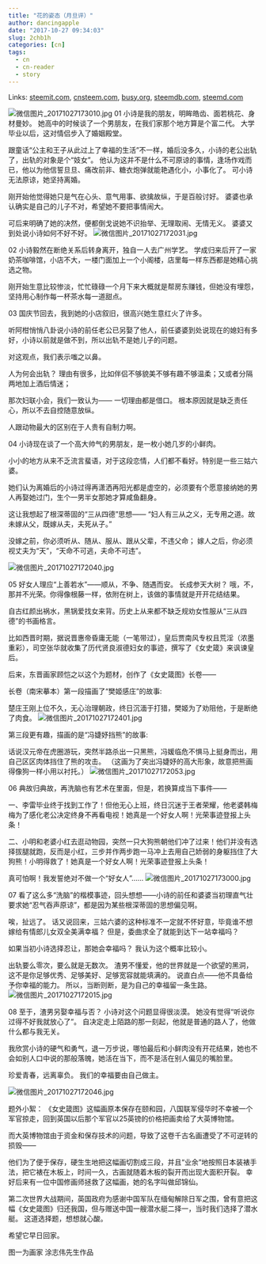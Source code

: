 ```yaml
---
title: "花的姿态（月旦评）"
author: dancingapple
date: "2017-10-27 09:34:03"
slug: 2chb1h
categories: [cn]
tags: 
  - cn
  - cn-reader
  - story
---
```


Links: [steemit.com](https://steemit.com/cn/@dancingapple/2chb1h), [cnsteem.com](https://cnsteem.com/cn/@dancingapple/2chb1h), [busy.org](https://busy.org/cn/@dancingapple/2chb1h), [steemdb.com](https://steemdb.com/cn/@dancingapple/2chb1h), [steemd.com](https://steemd.com/cn/@dancingapple/2chb1h)

![微信图片_20171027173010.jpg](https://steemitimages.com/DQmRU9LGW7uEp8kegfBsRDwvPDZJsFJsiBivAS2mrSg67AL/%E5%BE%AE%E4%BF%A1%E5%9B%BE%E7%89%87_20171027173010.jpg)
01
小诗是我的朋友，明眸皓齿、面若桃花、身材曼妙。
她高中的时候谈了一个男朋友，在我们家那个地方算是个富二代。
大学毕业以后，这对情侣步入了婚姻殿堂。

跟童话“公主和王子从此过上了幸福的生活”不一样，婚后没多久，小诗的老公出轨了，出轨的对象是个“妓女”。
他认为这并不是什么不可原谅的事情，逢场作戏而已，他以为他信誓旦旦、痛改前非、糖衣炮弹就能艳遇化小，小事化了。
可小诗无法原谅，她坚持离婚。

刚开始他觉得她只是气在心头、意气用事、欲擒故纵，于是百般讨好。
婆婆也承认确实是自己的儿子不对，希望她不要把事情闹大。

可后来明确了她的决然，便都倒戈说她不识抬举、无理取闹、无情无义。
婆婆又到处说小诗如何不好不好。
![微信图片_20171027172031.jpg](https://steemitimages.com/DQmP1GpZjRgs1NEhC7RHMtcuNp99NdyNtq4po1ZXh93gHyK/%E5%BE%AE%E4%BF%A1%E5%9B%BE%E7%89%87_20171027172031.jpg)

02
小诗毅然在断绝关系后转身离开，独自一人去广州学艺。
学成归来后开了一家奶茶咖啡馆，小店不大，一楼门面加上一个小阁楼，店里每一样东西都是她精心挑选之物。

刚开始生意比较惨淡，忙忙碌碌一个月下来大概就是帮房东赚钱，但她没有埋怨，坚持用心制作每一杯茶水每一道甜点。

03
国庆节回去，我到她的小店叙旧，很高兴她生意红火了许多。

听阿柑悄悄八卦说小诗的前任老公已另娶了他人，前任婆婆到处说现在的媳妇有多好，小诗以前就是做不到，所以出轨不是她儿子的问题。

对这观点，我们表示嗤之以鼻。

人为何会出轨？
理由有很多，比如伴侣不够貌美不够有趣不够温柔；又或者分隔两地加上酒后情迷；

那次妇联小会，我们一致认为——
一切理由都是借口。
根本原因就是缺乏责任心，所以不去自控随意放纵。

人跟动物最大的区别在于人贵有自制力啊。

04
小诗现在谈了一个高大帅气的男朋友，是一枚小她几岁的小鲜肉。

小小的地方从来不乏流言蜚语，对于这段恋情，人们都不看好。特别是一些三姑六婆。

她们认为离婚后的小诗过得再潇洒再阳光都是虚空的，必须要有个愿意接纳她的男人再娶她过门，生个一男半女那她才算咸鱼翻身。

这让我想起了根深蒂固的“三从四德”思想——
“妇人有三从之义，无专用之道。故未嫁从父，既嫁从夫，夫死从子。”

没嫁之前，你必须听从、随从、服从、跟从父辈，不违父命；
嫁人之后，你必须视丈夫为“天”，“天命不可逃，夫命不可违”。

![微信图片_20171027172040.jpg](https://steemitimages.com/DQmW3HnTzoDAQ2fM6i1jjZ3z2VmS8NyV1fKYcvvL1jm1egQ/%E5%BE%AE%E4%BF%A1%E5%9B%BE%E7%89%87_20171027172040.jpg)

05
好女人理应“上善若水”——顺从，不争、随遇而安。
长成参天大树？
哦，不，那并不光荣。你得像根藤一样，依附在树上，该做的事情就是开开花结结果。

自古红颜出祸水，黑锅爱找女来背。历史上从来都不缺乏规劝女性服从“三从四德”的书画格言。

比如西晋时期，据说晋惠帝昏庸无能（一笔带过），皇后贾南风专权且荒淫（浓墨重彩），司空张华就收集了历代贤良淑德妇女的事迹，撰写了《女史箴》来讽谏皇后。

后来，东晋画家顾恺之以这个为题材，创作了《女史箴图》长卷——

长卷（南宋摹本）第一段描画了“樊姬感庄”的故事:

楚庄王刚上位不久，无心治理朝政，终日沉湎于打猎，樊姬为了劝阻他，于是断绝了肉食。
![微信图片_20171027172401.jpg](https://steemitimages.com/DQmRgFuPWt6XxDRonpSV3kECJkj2kA89fRHEz2VuCycQ61B/%E5%BE%AE%E4%BF%A1%E5%9B%BE%E7%89%87_20171027172401.jpg)

第三段更有趣，描画的是“冯婕妤挡熊”的故事:

话说汉元帝在虎圈游玩，突然半路杀出一只黑熊，冯媛临危不惧马上挺身而出，用自己区区肉体挡住了熊的攻击。
（这画为了突出冯婕妤的高大形象，故意把熊画得像狗一样小用以衬托。）
![微信图片_20171027172053.jpg](https://steemitimages.com/DQmU9TT8v2GVFTWSjNhrNLh9dhbtR2Rs7QnBHDzkbH1RFMc/%E5%BE%AE%E4%BF%A1%E5%9B%BE%E7%89%87_20171027172053.jpg)

06
典故归典故，再洗脑也有艺术在里面，但是，若换算成当下事件——

一、李雷毕业终于找到工作了！但他无心上班，终日沉迷于王者荣耀，他老婆韩梅梅为了感化老公决定终身不再看电视！她真是一个好女人啊！光荣事迹登报上头条！

二、小明和老婆小红去逛动物园，突然一只大狗熊朝他们冲了过来！他们并没有选择拔腿就跑，反而是小红，三步并作两步跑一马冲上去用自己娇弱的身躯挡住了大狗熊！小明得救了！她真是一个好女人啊！光荣事迹登报上头条！

真可怕啊！我发誓绝对不做一个“好女人”……
![微信图片_20171027173000.jpg](https://steemitimages.com/DQmTcj2j3poUBKgnXqZxSkDoFF9kiRWDi431wf7PP2h4Hsg/%E5%BE%AE%E4%BF%A1%E5%9B%BE%E7%89%87_20171027173000.jpg)

07
看了这么多“洗脑”的楷模事迹，回头想想——小诗的前任和婆婆当初理直气壮要求她“忍气吞声原谅”，都是因为某些根深蒂固的思想偏见啊。

唉，扯远了。
话又说回来，三姑六婆的这种标准不一定就不怀好意，毕竟谁不想嫁给有情郎儿女双全美满幸福？
但是，委曲求全了就能到达下一站幸福吗？

如果当初小诗选择忍让，那她会幸福吗？
我认为这个概率比较小。

出轨要么零次，要么就是无数次。
渣男不懂爱，他的世界就是一个欲望的黑洞，这不是你足够优秀、足够美好、足够宽容就能填满的。
说直白点——他不具备给予你幸福的能力。
所以，当断则断，是为自己的幸福留一条生路。
![微信图片_20171027172015.jpg](https://steemitimages.com/DQmRRqD6ciWz4WkMzGzvsxJeqpGa3pQRhvw5W2Txc2EFLsK/%E5%BE%AE%E4%BF%A1%E5%9B%BE%E7%89%87_20171027172015.jpg)

08
至于，渣男另娶幸福与否？
小诗对这个问题显得很淡漠。
她没有觉得“听说你过得不好我就放心了”。
自决定走上陌路的那一刻起，他就是普通的路人了，他做什么都与我无关。

我欣赏小诗的硬气和勇气，退一万步说，哪怕最后和小鲜肉没有开花结果，她也不会如别人口中说的那般落魄，她活在当下，而不是活在别人偏见的嘴脸里。

珍爱青春，远离辜负。
我们的幸福要由自己做主。


![微信图片_20171027172046.jpg](https://steemitimages.com/DQmWd8z5VyL63mBcEswpowbZiRhUQe5NGCP4yguSpJ2mBJy/%E5%BE%AE%E4%BF%A1%E5%9B%BE%E7%89%87_20171027172046.jpg)

题外小絮：
《女史箴图》这幅画原本保存在颐和园，八国联军侵华时不幸被一个军官掠走，回到英国以后那个军官以25英镑的价格把画卖给了大英博物馆。

而大英博物馆由于资金和保存技术的问题，导致了这卷千古名画遭受了不可逆转的损毁——

他们为了便于保存，硬生生地把这幅画切割成三段，并且“业余”地按照日本装裱手法，把它裱在木板上，时间一久，古画就随着木板的裂开而出现大面积开裂。
幸好后来有一位中国修画师拯救了这幅画，她的名字叫做邱锦仙。

第二次世界大战期间，英国政府为感谢中国军队在缅甸解除日军之围，曾有意把这幅《女史箴图》归还我国，但与赠送中国一艘潜水艇二择一，当时我们选择了潜水艇。
这道选择题，想想就心酸。

希望它早日回家。

图一为画家 涂志伟先生作品
